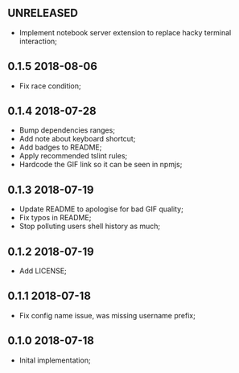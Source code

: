 UNRELEASED
----------

* Implement notebook server extension to replace hacky terminal interaction;

0.1.5 2018-08-06
----------------

* Fix race condition;

0.1.4 2018-07-28
----------------

* Bump dependencies ranges;
* Add note about keyboard shortcut;
* Add badges to README;
* Apply recommended tslint rules;
* Hardcode the GIF link so it can be seen in npmjs;

0.1.3 2018-07-19
----------------

* Update README to apologise for bad GIF quality;
* Fix typos in README;
* Stop polluting users shell history as much;

0.1.2 2018-07-19
----------------

* Add LICENSE;


0.1.1 2018-07-18
----------------

* Fix config name issue, was missing username prefix;


0.1.0 2018-07-18
----------------

* Inital implementation;
